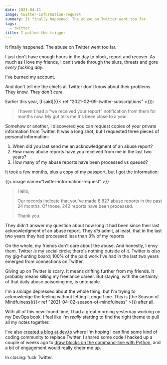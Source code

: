 ```yaml
---
date: 2021-04-11
image: twitter-information-request
summary: It finally happened. The abuse on Twitter went too far.
tags:
  - twitter
title: I pulled the trigger
---
```


It finally happened. The abuse on Twitter went too far.

I just don't have enough hours in the day to block, report and recover. As much as I love my friends, I can't wade through the slurs, threats and gore _every fucking day_.

I've burned my account.

And don't tell me the chiefs at Twitter don't know about their problems. They know. _They don't care._

Earlier this year, [I said]({{< ref "2021-02-09-twitter-subscriptions" >}}):

> I haven't had a "we received your report" notification from them for months now. My gut tells me it's been close to a year.

Somehow or another, I discovered you can request copies of your private information from Twitter. It was a long shot, but I requested three pieces of personal information:

1. When did you last send me an acknowledgment of an abuse report?
1. How many abuse reports have you received from me in the last two years?
1. How many of my abuse reports have been processed vs queued?

It took a few months, plus a copy of my passport, but I got the information:

{{< image name="twitter-information-request" >}}

> Hello,
>
> Our records indicate that you've made 8,827 abuse reports in the past 24 months. Of those, 242 reports have been processed.
>
> Thank you.

They didn't answer my question about how long it had been since their last acknowledgment of an abuse report. They _did_ admit, at least, that in the last two years they had processed less than 3% of my reports.

On the whole, my friends don't care about the abuse. And honestly, I envy them. Twitter _is_ my social circle; there's nothing outside of it. Twitter is _also_ my gig-hunting board; 100% of the paid work I've had in the last two years emerged from connections on Twitter.

Giving up on Twitter is scary. It means drifting further from my friends. It probably means killing my freelance career. But staying, with the certainty of that daily abuse poisoning me, is untenable.

I'm a _smidge_ depressed about the whole thing, but I'm trying to acknowledge the feeling without letting it engulf me. This is [the Season of Mindfulness]({{< ref "2021-04-02-season-of-mindfulness" >}}) after all.

With all of this new-found time, I had a great morning yesterday working on my DevOps book. I feel like I'm _really_ starting to find the right theme to pull all my notes together.

I've also [created a blog at dev.to](https://dev.to/cariad/) where I'm hoping I can find some kind of coding community to replace Twitter. I shared some code I hacked up a couple of weeks ago to [draw blocks on the command-line with Python](https://dev.to/cariad/drawing-blocks-on-the-command-line-with-python-3pn7), and a bit of engagement would really cheer me up.

In closing: fuck Twitter.
